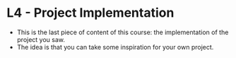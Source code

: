 # L4 - Project Implementation
- This is the last piece of content of this course: the implementation of the project you saw.
- The idea is that you can take some inspiration for your own project.
